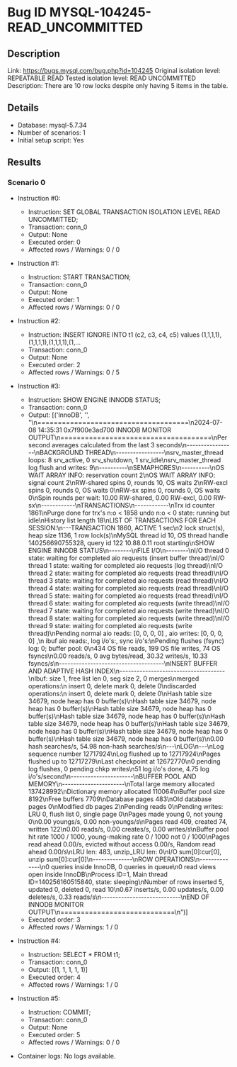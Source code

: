 # Bug ID MYSQL-104245-READ_UNCOMMITTED

## Description

Link:                     https://bugs.mysql.com/bug.php?id=104245
Original isolation level: REPEATABLE READ
Tested isolation level:   READ UNCOMMITTED
Description:              There are 10 row locks despite only having 5 items in the table.


## Details
 * Database: mysql-5.7.34
 * Number of scenarios: 1
 * Initial setup script: Yes

## Results
### Scenario 0
 * Instruction #0:
     - Instruction:  SET GLOBAL TRANSACTION ISOLATION LEVEL READ UNCOMMITTED;
     - Transaction: conn_0
     - Output: None
     - Executed order: 0
     - Affected rows / Warnings: 0 / 0
 * Instruction #1:
     - Instruction:  START TRANSACTION;
     - Transaction: conn_0
     - Output: None
     - Executed order: 1
     - Affected rows / Warnings: 0 / 0
 * Instruction #2:
     - Instruction:  INSERT IGNORE INTO t1 (c2, c3, c4, c5) values (1,1,1,1),(1,1,1,1),(1,1,1,1),(1,...
     - Transaction: conn_0
     - Output: None
     - Executed order: 2
     - Affected rows / Warnings: 0 / 5
 * Instruction #3:
     - Instruction:  SHOW ENGINE INNODB STATUS;
     - Transaction: conn_0
     - Output: [('InnoDB', '', "\n=====================================\n2024-07-08 14:35:31 0x7f900e3ad700 INNODB MONITOR OUTPUT\n=====================================\nPer second averages calculated from the last 3 seconds\n-----------------\nBACKGROUND THREAD\n-----------------\nsrv_master_thread loops: 8 srv_active, 0 srv_shutdown, 1 srv_idle\nsrv_master_thread log flush and writes: 9\n----------\nSEMAPHORES\n----------\nOS WAIT ARRAY INFO: reservation count 2\nOS WAIT ARRAY INFO: signal count 2\nRW-shared spins 0, rounds 10, OS waits 2\nRW-excl spins 0, rounds 0, OS waits 0\nRW-sx spins 0, rounds 0, OS waits 0\nSpin rounds per wait: 10.00 RW-shared, 0.00 RW-excl, 0.00 RW-sx\n------------\nTRANSACTIONS\n------------\nTrx id counter 1861\nPurge done for trx's n:o < 1858 undo n:o < 0 state: running but idle\nHistory list length 18\nLIST OF TRANSACTIONS FOR EACH SESSION:\n---TRANSACTION 1860, ACTIVE 1 sec\n2 lock struct(s), heap size 1136, 1 row lock(s)\nMySQL thread id 10, OS thread handle 140256690755328, query id 122 10.88.0.11 root starting\nSHOW ENGINE INNODB STATUS\n--------\nFILE I/O\n--------\nI/O thread 0 state: waiting for completed aio requests (insert buffer thread)\nI/O thread 1 state: waiting for completed aio requests (log thread)\nI/O thread 2 state: waiting for completed aio requests (read thread)\nI/O thread 3 state: waiting for completed aio requests (read thread)\nI/O thread 4 state: waiting for completed aio requests (read thread)\nI/O thread 5 state: waiting for completed aio requests (read thread)\nI/O thread 6 state: waiting for completed aio requests (write thread)\nI/O thread 7 state: waiting for completed aio requests (write thread)\nI/O thread 8 state: waiting for completed aio requests (write thread)\nI/O thread 9 state: waiting for completed aio requests (write thread)\nPending normal aio reads: [0, 0, 0, 0] , aio writes: [0, 0, 0, 0] ,\n ibuf aio reads:, log i/o's:, sync i/o's:\nPending flushes (fsync) log: 0; buffer pool: 0\n434 OS file reads, 199 OS file writes, 74 OS fsyncs\n0.00 reads/s, 0 avg bytes/read, 30.32 writes/s, 10.33 fsyncs/s\n-------------------------------------\nINSERT BUFFER AND ADAPTIVE HASH INDEX\n-------------------------------------\nIbuf: size 1, free list len 0, seg size 2, 0 merges\nmerged operations:\n insert 0, delete mark 0, delete 0\ndiscarded operations:\n insert 0, delete mark 0, delete 0\nHash table size 34679, node heap has 0 buffer(s)\nHash table size 34679, node heap has 0 buffer(s)\nHash table size 34679, node heap has 0 buffer(s)\nHash table size 34679, node heap has 0 buffer(s)\nHash table size 34679, node heap has 0 buffer(s)\nHash table size 34679, node heap has 0 buffer(s)\nHash table size 34679, node heap has 0 buffer(s)\nHash table size 34679, node heap has 0 buffer(s)\n0.00 hash searches/s, 54.98 non-hash searches/s\n---\nLOG\n---\nLog sequence number 12717924\nLog flushed up to   12717924\nPages flushed up to 12717279\nLast checkpoint at  12672770\n0 pending log flushes, 0 pending chkp writes\n51 log i/o's done, 4.75 log i/o's/second\n----------------------\nBUFFER POOL AND MEMORY\n----------------------\nTotal large memory allocated 137428992\nDictionary memory allocated 110064\nBuffer pool size   8192\nFree buffers       7709\nDatabase pages     483\nOld database pages 0\nModified db pages  2\nPending reads      0\nPending writes: LRU 0, flush list 0, single page 0\nPages made young 0, not young 0\n0.00 youngs/s, 0.00 non-youngs/s\nPages read 409, created 74, written 122\n0.00 reads/s, 0.00 creates/s, 0.00 writes/s\nBuffer pool hit rate 1000 / 1000, young-making rate 0 / 1000 not 0 / 1000\nPages read ahead 0.00/s, evicted without access 0.00/s, Random read ahead 0.00/s\nLRU len: 483, unzip_LRU len: 0\nI/O sum[0]:cur[0], unzip sum[0]:cur[0]\n--------------\nROW OPERATIONS\n--------------\n0 queries inside InnoDB, 0 queries in queue\n0 read views open inside InnoDB\nProcess ID=1, Main thread ID=140256160515840, state: sleeping\nNumber of rows inserted 5, updated 0, deleted 0, read 10\n0.67 inserts/s, 0.00 updates/s, 0.00 deletes/s, 0.33 reads/s\n----------------------------\nEND OF INNODB MONITOR OUTPUT\n============================\n")]
     - Executed order: 3
     - Affected rows / Warnings: 1 / 0
 * Instruction #4:
     - Instruction:  SELECT * FROM t1;
     - Transaction: conn_0
     - Output: [(1, 1, 1, 1, 1)]
     - Executed order: 4
     - Affected rows / Warnings: 1 / 0
 * Instruction #5:
     - Instruction:  COMMIT;
     - Transaction: conn_0
     - Output: None
     - Executed order: 5
     - Affected rows / Warnings: 0 / 0

 * Container logs:
   No logs available.
